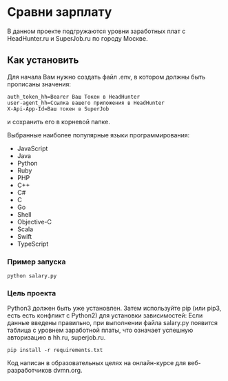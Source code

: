 # Сравни зарплату

В данном проекте подгружаются уровни заработных плат с HeadHunter.ru и SuperJob.ru по городу Москве.

## Как установить

Для начала Вам нужно создать файл .env, в котором должны быть прописаны значения:
```Python3
auth_token_hh=Bearer Ваш Токен в HeadHunter
user-agent_hh=Ссылка вашего приложения в HeadHunter
X-Api-App-Id=Ваш токен в SuperJob
```
и сохранить его в корневой папке.

Выбранные наиболее популярные языки программирования:

* JavaScript
* Java
* Python
* Ruby
* PHP
* C++
* C#
* C
* Go
* Shell
* Objective-C
* Scala
* Swift
* TypeScript

### Пример запуска

`python salary.py`

### Цель проекта

Python3 должен быть уже установлен. Затем используйте pip (или pip3, есть есть конфликт с Python2) для установки зависимостей:
Если данные введены правильно, при выполнении файла salary.py появится таблица с уровнем заработной платы, что означает успешную авторизацию в hh.ru, superjob.ru.

`pip install -r requirements.txt`


Код написан в образовательных целях на онлайн-курсе для веб-разработчиков dvmn.org.
